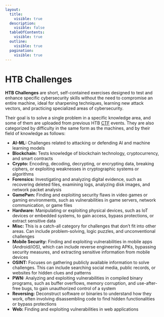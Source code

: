 ```yaml
---
layout:
  title:
    visible: true
  description:
    visible: false
  tableOfContents:
    visible: true
  outline:
    visible: true
  pagination:
    visible: true
---
```


# HTB Challenges

**HTB Challenges** are short, self-contained exercises designed to test and enhance specific cybersecurity skills without the need to compromise an entire machine,  ideal for sharpening techniques, learning new attack vectors, and practicing specialized areas of cybersecurity.

Their goal is to solve a single problem in a specific knowledge area, and some of them are uploaded from previous HTB [CTF](../practical-skill-development/capture-the-flag-ctf-competitions.md) events. They are also categorized by difficulty in the same form as the machines, and by their field of knowledge as follows:

* **AI-ML:** Challenges related to attacking or defending AI and machine learning models
* **Blockchain:** Tests knowledge of blockchain technology, cryptocurrency, and smart contracts
* **Crypto:** Encoding, decoding, decrypting, or encrypting data, breaking ciphers, or exploiting weaknesses in cryptographic systems or algorithms
* **Forensics:** Investigating and analyzing digital evidence, such as recovering deleted files, examining logs, analyzing disk images, and network packet analysis
* **GamePwn:** Finding and exploiting security flaws in video games or gaming environments, such as vulnerabilities in game servers, network communication, or game files
* **Hardware:** Manipulating or exploiting physical devices, such as IoT devices or embedded systems, to gain access, bypass protections, or extract sensitive data
* **Misc:** This is a catch-all category for challenges that don’t fit into other areas. Can include problem-solving, logic puzzles, and unconventional challenges
* **Mobile Security:** Finding and exploiting vulnerabilities in mobile apps (Android/iOS), which can include reverse engineering APKs, bypassing security measures, and extracting sensitive information from mobile devices
* **OSINT:** Focuses on gathering publicly available information to solve challenges. This can include searching social media, public records, or websites for hidden clues and patterns
* **PWN:** Analyzing and exploiting vulnerabilities in compiled binary programs, such as buffer overflows, memory corruption, and use-after-free bugs, to gain unauthorized control of a system
* **Reversing:** Deconstruct software or binaries to understand how they work, often involving disassembling code to find hidden functionalities or bypass protections
* **Web:** Finding and exploiting vulnerabilities in web applications

